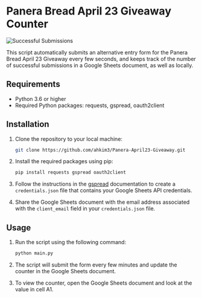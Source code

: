 # Panera Bread April 23 Giveaway Counter

![Successful Submissions](https://shields.io/endpoint?url=https%3A%2F%2Fcellshield.info%2Fgs%3FspreadSheetId%3D1unWHFP-te-WIohFQgvvgmygrP2HV3clMSX-ZcG28iyg%26cellRange%3DD2&label=Successful%20Submissions&color=success&style=for-the-badge&logoWidth=150&logoHeight=40?)

This script automatically submits an alternative entry form for the Panera Bread April 23 Giveaway every few seconds, and keeps track of the number of successful submissions in a Google Sheets document, as well as locally.

## Requirements

-   Python 3.6 or higher
-   Required Python packages: requests, gspread, oauth2client

## Installation

1. Clone the repository to your local machine:

    ```bash
    git clone https://github.com/ahkim3/Panera-April23-Giveaway.git
    ```

2. Install the required packages using pip:

    ```bash
    pip install requests gspread oauth2client
    ```

3. Follow the instructions in the [gspread](https://gspread.readthedocs.io/en/latest/oauth2.html) documentation to create a `credentials.json` file that contains your Google Sheets API credentials.

4. Share the Google Sheets document with the email address associated with the `client_email` field in your `credentials.json` file.

## Usage

1. Run the script using the following command:

    ```bash
    python main.py
    ```

2. The script will submit the form every few minutes and update the counter in the Google Sheets document.

3. To view the counter, open the Google Sheets document and look at the value in cell A1.
